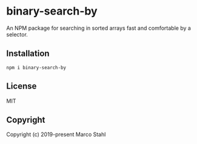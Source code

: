 # binary-search-by

An NPM package for searching in sorted arrays fast and comfortable by a selector.

## Installation

    npm i binary-search-by

## License

MIT

## Copyright

Copyright (c) 2019-present Marco Stahl
